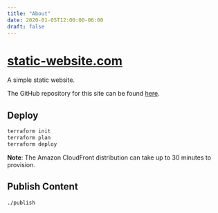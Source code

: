 ```yaml
---
title: "About"
date: 2020-01-05T12:00:00-06:00
draft: false
---
```


# [static-website.com](https://static-website.com/)

A simple static website.

The GitHub repository for this site can be found [here](https://github.com/NickolasHKraus/static-website-com).

## Deploy

```bash
terraform init
terraform plan
terraform deploy
```

**Note**: The Amazon CloudFront distribution can take up to 30 minutes to provision.

## Publish Content

```bash
./publish
```
